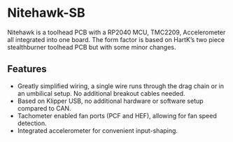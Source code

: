 # Nitehawk-SB
Nitehawk is a toolhead PCB with a RP2040 MCU, TMC2209, Accelerometer all integrated into one board. The form factor is based on HartK’s two piece stealthburner toolhead PCB but with some minor changes. 

## Features  
- Greatly simplified wiring, a single wire runs through the drag chain or in an umbilical setup. No additional breakout cables needed.
- Based on Klipper USB, no additional hardware or software setup compared to CAN.
- Tachometer enabled fan ports (PCF and HEF), allowing for fan speed detection.
- Integrated accelerometer for convenient input-shaping.
